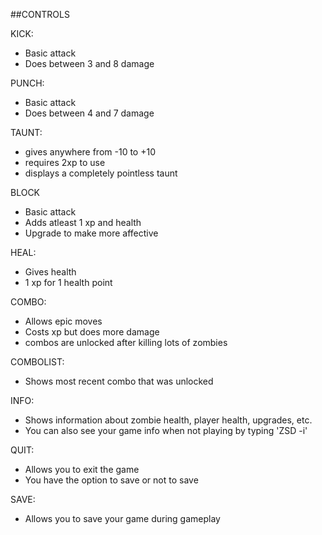 ##CONTROLS

KICK:
   * Basic attack
   * Does between 3 and 8 damage

PUNCH:
   * Basic attack
   * Does between 4 and 7 damage

TAUNT:
   * gives anywhere from -10 to +10
   * requires 2xp to use
   * displays a completely pointless taunt

BLOCK
   * Basic attack
   * Adds atleast 1 xp and health
   * Upgrade to make more affective

HEAL:
   * Gives health
   * 1 xp for 1 health point

COMBO:
   * Allows epic moves
   * Costs xp but does more damage
   * combos are unlocked after killing lots of zombies

COMBOLIST:
   * Shows most recent combo that was unlocked

INFO:
   * Shows information about zombie health, player health, upgrades, etc.
   * You can also see your game info when not playing by typing 'ZSD -i' 

QUIT:
   * Allows you to exit the game
   * You have the option to save or not to save

SAVE:
   * Allows you to save your game during gameplay
